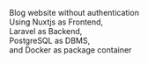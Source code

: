 Blog website without authentication <br>
Using Nuxtjs as Frontend, <br>
Laravel as Backend, <br>
PostgreSQL as DBMS, <br>
and Docker as package container
